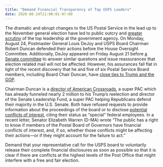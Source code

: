 ```yaml
---
title: "Demand Financial Transparency of Top USPS Leaders"
date: 2020-08-24T21:00:01-07:00
---
```

The dramatic and abrupt changes to the US Postal Service in the lead up to the November general election have led to public outcry and [greater scrutiny](https://www.cnn.com/2020/08/24/politics/louis-dejoy-testifies-congress/index.html) of the top leadership at the government agency. On Monday, August 24, Postmaster General Louis DeJoy and USPS Board Chairman Robert Duncan defended their actions before the House Oversight Committee. Additionally, DeJoy appeared on Friday August 21 before [a Senate committee](https://www.nytimes.com/2020/08/21/us/politics/dejoy-postal-service-senate-hearing.html) to answer similar questions and issue reassurances that election related mail will not be affected.  However, his assurances fall flat in light of the recent discovery that he and five of six Postal Service Board members, including Board Chair Duncan, have [close ties to Trump and the GOP](https://www.cnbc.com/2020/08/18/gop-and-trump-ties-run-deep-on-the-us-postal-services-board-of-governors.html).  

Chairman Duncan is a [director of American Crossroads](https://www.cnbc.com/2020/08/18/gop-and-trump-ties-run-deep-on-the-us-postal-services-board-of-governors.html), a super PAC which has already funneled nearly 2 million to his Trump’s reelection and director of the Senate Leadership Fund, a super PAC helping Republicans defend their majority in the U.S. Senate. Both have refused requests to provide information about the proceedings of the board or to disclose [potential conflicts of interest](https://www.motherjones.com/2020-elections/2020/08/post-office-board-financial-disclosures/), citing their status as “special” federal employees. In a recent letter, Senator Elizabeth Warren (D-MA) wrote “The public has a right to know if members of the Postal Board of Governors have financial conflicts of interest, and, if so, whether those conflicts might be affecting their actions—or if they might account for the failure to act.”
 
Demand that your representative call for the USPS board to voluntarily release their complete financial disclosures as soon as possible so that it is clear if there are conflicts at the highest levels of the Post Office that might interfere with a free and fair election.
